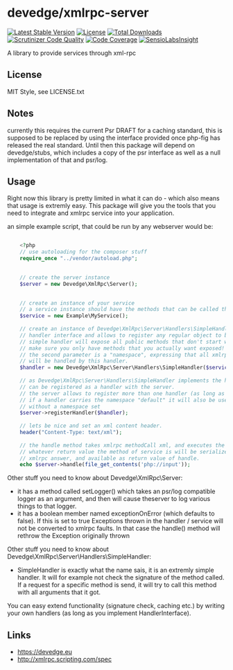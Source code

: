 # devedge/xmlrpc-server
[![Latest Stable Version](https://poser.pugx.org/devedge/xmlrpc-server/v/stable.png)](https://packagist.org/packages/devedge/xmlrpc-server)
[![License](https://poser.pugx.org/devedge/xmlrpc-server/license.png)](https://packagist.org/packages/devedge/xmlrpc-server)
[![Total Downloads](https://poser.pugx.org/devedge/xmlrpc-server/downloads.png)](https://packagist.org/packages/devedge/xmlrpc-server)
[![Scrutinizer Code Quality](https://scrutinizer-ci.com/g/ppetermann/devedge-xmlrpc-server/badges/quality-score.png?b=master)](https://scrutinizer-ci.com/g/ppetermann/devedge-xmlrpc-server/?branch=master)
[![Code Coverage](https://scrutinizer-ci.com/g/ppetermann/devedge-xmlrpc-server/badges/coverage.png?b=master)](https://scrutinizer-ci.com/g/ppetermann/devedge-xmlrpc-server/?branch=master)
[![SensioLabsInsight](https://insight.sensiolabs.com/projects/b12e3c4f-8bcf-402f-a74e-0f0e76626fc1/mini.png)](https://insight.sensiolabs.com/projects/b12e3c4f-8bcf-402f-a74e-0f0e76626fc1)

A library to provide services through xml-rpc

## License
MIT Style, see LICENSE.txt

## Notes
currently this requires the current Psr DRAFT for a caching standard, this is supposed to be replaced by using
the interface provided once php-fig has released the real standard. Until then this package will depend on devedge/stubs,
which includes a copy of the psr interface as well as a null implementation of that and psr/log.

## Usage
Right now this library is pretty limited in what it can do - which also means that usage is extremly easy.
This package will give you the tools that you need to integrate and xmlrpc service into your application. 

an simple example script, that could be run by any webserver would be:
```php

    <?php
    // use autoloading for the composer stuff
    require_once "../vendor/autoload.php";

    
    // create the server instance
    $server = new Devedge\XmlRpc\Server();

    
    // create an instance of your service
    // a service instance should have the methods that can be called through the xmlrpc interface.  
    $service = new Example\MyService();
    
    // create an instance of Devedge\XmlRpc\Server\Handlers\SimpleHandler. This class implements the
    // handler interface and allows to register any regular object to be used for handling the requests
    // simple handler will expose all public methods that don't start with __ towards the xmlrpc interface
    // make sure you only have methods that you actually want exposed!
    // the second parameter is a "namespace", expressing that all xmlrpc calls starting with "example." 
    // will be handled by this handler. 
    $handler = new Devedge\XmlRpc\Server\Handlers\SimpleHandler($service, "example")
    
    // as Devedge\XmlRpc\Server\Handlers\SimpleHandler implements the handler interface, the handler instance
    // can be registered as a handler with the server.
    // the server allows to register more than one handler (as long as they use different "namespaces"), and 
    // if a handler carries the namespace "default" it will also be used for methods that are called through xmlrpc
    // without a namespace set
    $server->registerHandler($handler);
    
    // lets be nice and set an xml content header.
    header("Content-Type: text/xml");
    
    // the handle method takes xmlrpc methodCall xml, and executes the handling
    // whatever return value the method of service is will be serialized as an 
    // xmlrpc answer, and available as return value of handle.
    echo $server->handle(file_get_contents('php://input'));

```

Other stuff you need to know about Devedge\XmlRpc\Server:

 * it has a method called setLogger() which takes an psr/log compatible logger as an argument, and then will cause theserver to log various things to that logger.
 * it has a boolean member named exceptionOnError (which defaults to false). If this is set to true Exceptions thrown in the handler / service will not be converted to xmlrpc faults. In that case the handle() method will rethrow the Exception originally thrown 

Other stuff you need to know about Devedge\XmlRpc\Server\Handlers\SimpleHandler:

 * SimpleHandler is exactly what the name sais, it is an extremly simple handler. It will for example not check the signature of the method called. If a request for a specific method is send, it will try to call this method with all arguments that it got.  

You can easy extend functionality (signature check, caching etc.) by writing your own handlers (as long as you implement HandlerInterface). 
 

## Links

 * https://devedge.eu
 * http://xmlrpc.scripting.com/spec
 
